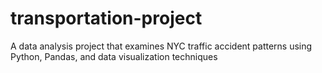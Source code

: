 # transportation-project
A data analysis project that examines NYC traffic accident patterns using Python, Pandas, and data visualization techniques


